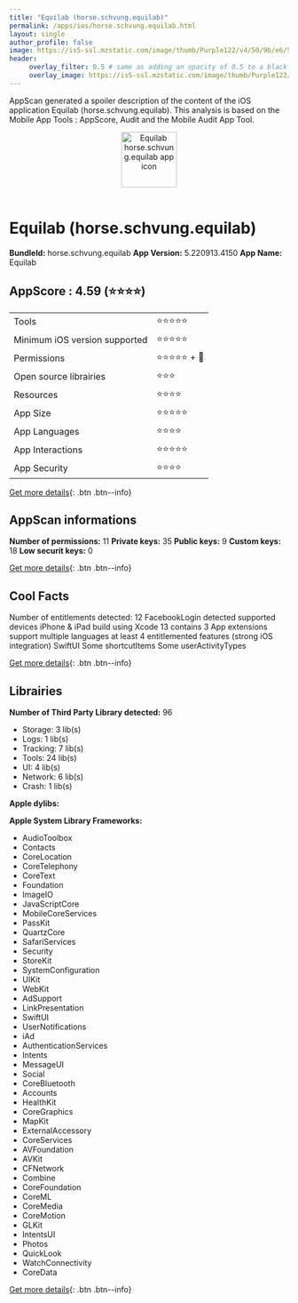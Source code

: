```yaml
---
title: "Equilab (horse.schvung.equilab)"
permalink: /apps/ios/horse.schvung.equilab.html
layout: single
author_profile: false
image: https://is5-ssl.mzstatic.com/image/thumb/Purple122/v4/50/9b/e6/509be6c3-9ae5-a517-1b84-30174068e299/AppIcon-1x_U007emarketing-0-8-0-sRGB-85-220.png/512x512bb.jpg
header: 
     overlay_filter: 0.5 # same as adding an opacity of 0.5 to a black background
     overlay_image: https://is5-ssl.mzstatic.com/image/thumb/Purple122/v4/50/9b/e6/509be6c3-9ae5-a517-1b84-30174068e299/AppIcon-1x_U007emarketing-0-8-0-sRGB-85-220.png/512x512bb.jpg
---
```

AppScan generated a spoiler description of the content of the iOS application Equilab (horse.schvung.equilab). This analysis is based on the Mobile App Tools : AppScore, Audit and the Mobile Audit App Tool.

  
  
<div style="text-align: center;"><img src="https://is5-ssl.mzstatic.com/image/thumb/Purple122/v4/50/9b/e6/509be6c3-9ae5-a517-1b84-30174068e299/AppIcon-1x_U007emarketing-0-8-0-sRGB-85-220.png/512x512bb.jpg" width="100" height="100" alt="Equilab horse.schvung.equilab app icon"></div></br>
  
# Equilab (horse.schvung.equilab)

**BundleId:** horse.schvung.equilab
**App Version:** 5.220913.4150
**App Name:** Equilab


## AppScore : 4.59 (⭐️⭐️⭐️⭐️) 

<table>
<tr><td> Tools </td><td> ⭐️⭐️⭐️⭐️⭐️ </td></tr>
<tr><td> Minimum iOS version supported </td><td> ⭐️⭐️⭐️⭐️⭐️ </td></tr>
<tr><td> Permissions </td><td> ⭐️⭐️⭐️⭐️⭐️ + 🌟 </td></tr>
<tr><td> Open source librairies </td><td> ⭐️⭐️⭐️ </td></tr>
<tr><td> Resources </td><td> ⭐️⭐️⭐️⭐️ </td></tr>
<tr><td> App Size </td><td> ⭐️⭐️⭐️⭐️⭐️ </td></tr>
<tr><td> App Languages </td><td> ⭐️⭐️⭐️⭐️ </td></tr>
<tr><td> App Interactions </td><td> ⭐️⭐️⭐️⭐️⭐️ </td></tr>
<tr><td> App Security </td><td> ⭐️⭐️⭐️⭐️ </td></tr>
</table>

[Get more details](/pricing.html){: .btn .btn--info}  
  
## AppScan informations 

**Number of permissions:** 11
**Private keys:** 35
**Public keys:** 9
**Custom keys:** 18
**Low securit keys:** 0
  
[Get more details](/pricing.html){: .btn .btn--info}

## Cool Facts

Number of entitlements detected: 12
FacebookLogin detected
supported devices iPhone & iPad
build using Xcode 13
contains 3 App extensions
support multiple languages
at least 4 entitlemented features (strong iOS integration)
SwiftUI
Some shortcutItems 
Some userActivityTypes
  
[Get more details](/pricing.html){: .btn .btn--info}

## Librairies 
**Number of Third Party Library detected:** 96
- Storage: 3 lib(s)
- Logs: 1 lib(s)
- Tracking: 7 lib(s)
- Tools: 24 lib(s)
- UI: 4 lib(s)
- Network: 6 lib(s)
- Crash: 1 lib(s)

**Apple dylibs:**


**Apple System Library Frameworks:**
- AudioToolbox
- Contacts
- CoreLocation
- CoreTelephony
- CoreText
- Foundation
- ImageIO
- JavaScriptCore
- MobileCoreServices
- PassKit
- QuartzCore
- SafariServices
- Security
- StoreKit
- SystemConfiguration
- UIKit
- WebKit
- AdSupport
- LinkPresentation
- SwiftUI
- UserNotifications
- iAd
- AuthenticationServices
- Intents
- MessageUI
- Social
- CoreBluetooth
- Accounts
- HealthKit
- CoreGraphics
- MapKit
- ExternalAccessory
- CoreServices
- AVFoundation
- AVKit
- CFNetwork
- Combine
- CoreFoundation
- CoreML
- CoreMedia
- CoreMotion
- GLKit
- IntentsUI
- Photos
- QuickLook
- WatchConnectivity
- CoreData


  
[Get more details](/pricing.html){: .btn .btn--info}

